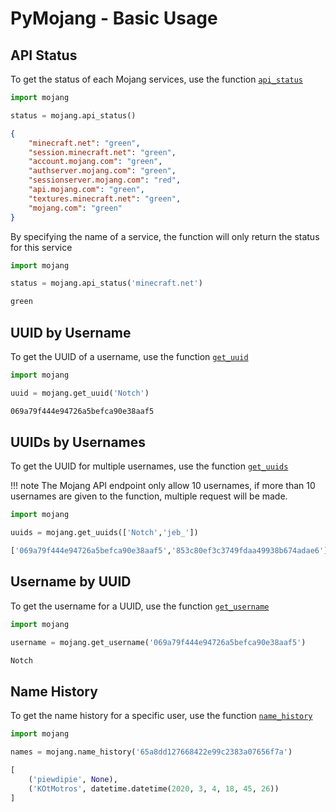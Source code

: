 PyMojang - Basic Usage
===

## API Status

To get the status of each Mojang services, use the function [`api_status`]()

```python
import mojang

status = mojang.api_status()
```

```json
{
    "minecraft.net": "green", 
    "session.minecraft.net": "green", 
    "account.mojang.com": "green", 
    "authserver.mojang.com": "green", 
    "sessionserver.mojang.com": "red", 
    "api.mojang.com": "green", 
    "textures.minecraft.net": "green", 
    "mojang.com": "green"
}
```

By specifying the name of a service, the function will only return the status for this service

```python
import mojang

status = mojang.api_status('minecraft.net')
```

```bash
green
```

## UUID by Username

To get the UUID of a username, use the function [`get_uuid`]()

```python
import mojang

uuid = mojang.get_uuid('Notch')
```

```bash
069a79f444e94726a5befca90e38aaf5
```


## UUIDs by Usernames

To get the UUID for multiple usernames, use the function [`get_uuids`]()

!!! note
    The Mojang API endpoint only allow 10 usernames, if more than 10 usernames are given to the function, multiple request will be made.

```python
import mojang

uuids = mojang.get_uuids(['Notch','jeb_'])
```

```bash
['069a79f444e94726a5befca90e38aaf5','853c80ef3c3749fdaa49938b674adae6']
```

## Username by UUID

To get the username for a UUID, use the function [`get_username`]()

```python
import mojang

username = mojang.get_username('069a79f444e94726a5befca90e38aaf5')
```

```bash
Notch
```

## Name History

To get the name history for a specific user, use the function [`name_history`]()

```python
import mojang

names = mojang.name_history('65a8dd127668422e99c2383a07656f7a')
```

```python
[
    ('piewdipie', None), 
    ('KOtMotros', datetime.datetime(2020, 3, 4, 18, 45, 26))
]
```